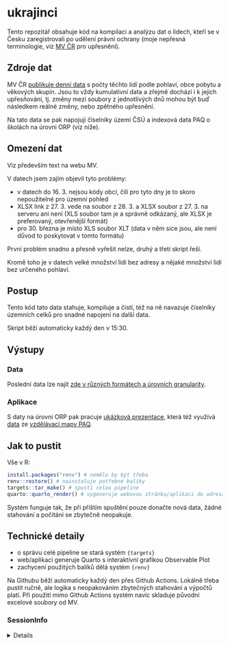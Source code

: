 
<!-- README.md is generated from README.Rmd. Please edit that file -->

# ukrajinci

<!-- badges: start -->
<!-- badges: end -->

Tento repozitář obsahuje kód na kompilaci a analýzu dat o lidech, kteří
se v Česku zaregistrovali po udělení právní ochrany (moje nepřesná
terminologie, viz [MV
ČR](https://www.mvcr.cz/clanek/statistika-v-souvislosti-s-valkou-na-ukrajine-archiv.aspx)
pro upřesnění).

## Zdroje dat

MV ČR [publikuje denní
data](https://www.mvcr.cz/clanek/statistika-v-souvislosti-s-valkou-na-ukrajine-archiv.aspx)
s počty těchto lidí podle pohlaví, obce pobytu a věkových skupin. Jsou
to vždy kumulativní data a zřejmě dochází i k jejich upřesňování, tj.
změny mezi soubory z jednotlivých dnů mohou být buď následkem reálné
změny, nebo zpětného upřesnění.

Na tato data se pak napojují číselníky území ČSÚ a indexová data PAQ o
školách na úrovni ORP (viz níže).

## Omezení dat

Viz především text na webu MV.

V datech jsem zajím objevil tyto problémy:

-   v datech do 16. 3. nejsou kódy obcí, čili pro tyto dny je to skoro
    nepoužitelné pro územní pohled
-   XLSX link z 27. 3. vede na soubor z 28. 3. a XLSX soubor z 27. 3. na
    serveru ani není (XLS soubor tam je a správně odkázaný, ale XLSX je
    preferovaný, otevřenější formát)
-   pro 30. března je místo XLS soubor XLT (data v něm sice jsou, ale
    není důvod to poskytovat v tomto formátu)

První problém snadno a přesně vyřešit nelze, druhý a třetí skript řeší.

Kromě toho je v datech velké množství lidí bez adresy a nějaké množství
lidí bez určeného pohlaví.

## Postup

Tento kód tato data stahuje, kompiluje a čistí, též na ně navazuje
číselníky územních celků pro snadné napojení na další data.

Skript běží automaticky každý den v 15:30.

## Výstupy

### Data

Poslední data lze najít [zde v různých formátech a úrovních
granularity](https://github.com/petrbouchal/ukrajinci/tree/targets-runs/data-export).

### Aplikace

S daty na úrovni ORP pak pracuje [ukázková
prezentace](https://petrbouchal.xyz/ukrajinci/), která též využívá
[data](https://www.mapavzdelavani.cz/downloads/paq_dataset_indexy.xlsx)
ze [vzdělávací mapy PAQ](mapavzdelavani.cz/).

## Jak to pustit

Vše v R:

``` r
install.packages("renv") # nemělo by být třeba
renv::restore() # nainstaluje potřebné balíky
targets::tar_make() # spustí celou pipeline
quarto::quarto_render() # vygeneruje webovou stránku/aplikaci do adresáře "docs"
```

Systém funguje tak, že při příštím spuštění pouze donačte nová data,
žádné stahování a počítání se zbytečně neopakuje.

## Technické detaily

-   o správu celé pipeline se stará systém `{targets}`
-   web/aplikaci generuje Quarto s interaktivní grafikou Observable Plot
-   zachycení použitých balíků dělá systém `{renv}`

Na Githubu běží automaticky každý den přes Github Actions. Lokálně třeba
pustit ručně, ale logika s neopakováním zbytečných stahování a výpočtů
platí. Při použití mimo Github Actions systém navíc skladuje původní
excelové soubory od MV.

### SessionInfo

<details>

``` r
source("_targets_packages.R")
sessionInfo()
#> R version 4.1.2 (2021-11-01)
#> Platform: aarch64-apple-darwin20 (64-bit)
#> Running under: macOS Monterey 12.4
#> 
#> Matrix products: default
#> LAPACK: /Library/Frameworks/R.framework/Versions/4.1-arm64/Resources/lib/libRlapack.dylib
#> 
#> locale:
#> [1] en_US.UTF-8/en_US.UTF-8/en_US.UTF-8/C/en_US.UTF-8/en_US.UTF-8
#> 
#> attached base packages:
#> [1] stats     graphics  grDevices datasets  utils     methods   base     
#> 
#> other attached packages:
#>  [1] writexl_1.4.0      visNetwork_2.1.0   tibble_3.1.6       shinyWidgets_0.6.4 shinybusy_0.3.0    shiny_1.7.1       
#>  [7] rvest_1.0.2        rstudioapi_0.13    readxl_1.4.0       readr_2.1.2        purrr_0.3.4        pingr_2.0.1       
#> [13] markdown_1.1       lubridate_1.8.0    gt_0.4.0           future_1.24.0      forcats_0.5.1      czso_0.3.9        
#> [19] curl_4.3.2         clustermq_0.8.95.3 bs4Dash_2.1.0      arrow_7.0.0        stringr_1.4.0      tidyr_1.2.0       
#> [25] dplyr_1.0.8        targets_0.12.0    
#> 
#> loaded via a namespace (and not attached):
#>   [1] backports_1.4.1    systemfonts_1.0.4  igraph_1.2.11      lazyeval_0.2.2     sp_1.4-7           jqr_1.2.3         
#>   [7] listenv_0.8.0      usethis_2.1.5      ggplot2_3.3.5      digest_0.6.29      htmltools_0.5.2    fansi_1.0.3       
#>  [13] magrittr_2.0.3     memoise_2.0.1      base64url_1.4      geojsonsf_2.0.2    gert_1.6.0         config_0.3.1      
#>  [19] tzdb_0.3.0         credentials_1.3.2  globals_0.14.0     RCzechia_1.9.1     extrafont_0.17     vroom_1.5.7       
#>  [25] extrafontdb_1.0    askpass_1.1        colorspace_2.0-3   blob_1.2.2         gitcreds_0.1.1     xfun_0.30         
#>  [31] callr_3.7.0        crayon_1.5.1       jsonlite_1.8.0     glue_1.6.2         gtable_0.3.0       V8_4.1.0          
#>  [37] Rttf2pt1_1.3.10    scales_1.2.0       quarto_1.1         DBI_1.1.2          Rcpp_1.0.8.3       xtable_1.8-4      
#>  [43] units_0.8-0        foreign_0.8-81     bit_4.0.4          proxy_0.4-26       htmlwidgets_1.5.4  httr_1.4.2        
#>  [49] ellipsis_0.3.2     pkgconfig_2.0.3    sass_0.4.0         utf8_1.2.2         janitor_2.1.0      crul_1.2.0        
#>  [55] tidyselect_1.1.2   rlang_1.0.2        later_1.3.0        munsell_0.5.0      cellranger_1.1.0   tools_4.1.2       
#>  [61] cachem_1.0.6       cli_3.2.0          generics_0.1.2     RSQLite_2.2.13     evaluate_0.15      fastmap_1.1.0     
#>  [67] yaml_2.3.5         sys_3.4            processx_3.5.2     knitr_1.38         bit64_4.0.5        fs_1.5.2          
#>  [73] gh_1.3.0           whisker_0.4        mime_0.12          xml2_1.3.3         compiler_4.1.2     e1071_1.7-9       
#>  [79] bslib_0.3.1        stringi_1.7.6      ps_1.6.0           gdtools_0.2.4      hrbrthemes_0.8.0   rgeos_0.5-9       
#>  [85] lattice_0.20-45    classInt_0.4-3     vctrs_0.4.1        CzechData_0.6.0    pillar_1.7.0       lifecycle_1.0.1   
#>  [91] jquerylib_0.1.4    data.table_1.14.2  geojsonio_0.9.4    maptools_1.1-4     raster_3.5-15      httpuv_1.6.5      
#>  [97] R6_2.5.1           promises_1.2.0.1   renv_0.15.4        KernSmooth_2.23-20 parallelly_1.30.0  codetools_0.2-18  
#> [103] assertthat_0.2.1   openssl_2.0.0      rprojroot_2.0.3    withr_2.5.0        httpcode_0.3.0     parallel_4.1.2    
#> [109] hms_1.1.1          geojson_0.3.4      terra_1.5-21       grid_4.1.2         class_7.3-19       rmarkdown_2.13    
#> [115] snakecase_0.11.0   ptrr_0.2.1         sf_1.0-7
```

</details>
